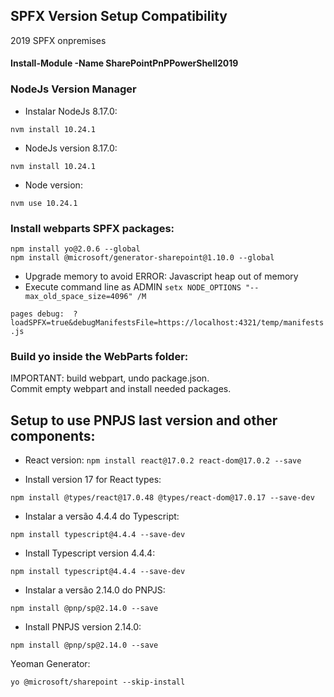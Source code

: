 ## SPFX Version Setup Compatibility
2019 SPFX onpremises  

#### Install-Module -Name SharePointPnPPowerShell2019 
 
### NodeJs Version Manager 

* Instalar NodeJs 8.17.0: 
```nvm install 8.17.0 
nvm install 10.24.1 
```
* NodeJs version 8.17.0: 
```nvm install 8.17.0 
nvm install 10.24.1 
```

* Node version: 
```nvm use 8.17.0 
nvm use 10.24.1 
```


### Install webparts SPFX packages: 
```npm install gulp-cli@2.3.0 --global 
npm install yo@2.0.6 --global 
npm install @microsoft/generator-sharepoint@1.10.0 --global 
```

* Upgrade memory to avoid ERROR: Javascript heap out of memory 
* Execute command line as ADMIN 
```setx NODE_OPTIONS "--max_old_space_size=4096" /M```


```pages debug:  ?loadSPFX=true&debugManifestsFile=https://localhost:4321/temp/manifests.js```


### Build yo inside the WebParts folder: 

IMPORTANT: build webpart, undo package.json.  
Commit empty webpart and install needed packages. 


## Setup to use PNPJS last version and other components: 


* React version: 
```npm install react@17.0.2 react-dom@17.0.2 --save```  

* Install version 17 for React types:  
```
npm install @types/react@17.0.48 @types/react-dom@17.0.17 --save-dev 
``` 

* Instalar a versão 4.4.4 do Typescript:
```
npm install typescript@4.4.4 --save-dev 
```
* Install Typescript version 4.4.4:
```  
npm install typescript@4.4.4 --save-dev 
``` 
* Instalar a versão 2.14.0 do PNPJS:
```
npm install @pnp/sp@2.14.0 --save
```
* Install PNPJS version 2.14.0:
```  
npm install @pnp/sp@2.14.0 --save
```

Yeoman Generator: 

```yo @microsoft/sharepoint --skip-install ```